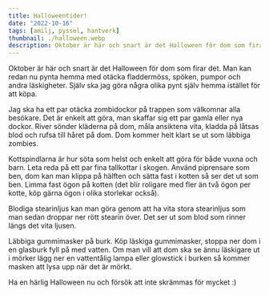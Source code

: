 ```yaml
---
title: Halloweentider!
date: "2022-10-16"
tags: [amilj, pyssel, hantverk]
thumbnail: ./halloween.webp
description: Oktober är här och snart är det Halloween för dom som firar det. Man kan redan nu pynta hemma med otäcka fladdermöss, spöken, pumpor och andra läskigheter.
---
```


Oktober är här och snart är det Halloween för dom som firar det. Man kan redan nu pynta hemma med otäcka fladdermöss, spöken, pumpor och andra läskigheter. Själv ska jag göra några olika pynt själv hemma istället för att köpa.

Jag ska ha ett par otäcka zombidockor på trappen som välkomnar alla besökare. Det är enkelt att göra, man skaffar sig ett par gamla eller nya dockor. River sönder kläderna på dom, måla ansiktena vita, kladda på låtsas blod och rufsa till håret på dom. Dom kommer helt klart se ut som läbbiga zombies.

Kottspindlarna är hur söta som helst och enkelt att göra för både vuxna och barn. Leta reda på ett par fina tallkottar i skogen. Använd piprensare som ben, dom kan man klippa på hälften och sätta fast i kotten så ser det ut som ben. Limma fast ögon på kotten (det blir roligare med fler än två ögon per kotte, köp gärna ögon i olika storlekar också).

Blodiga stearinljus kan man göra genom att ha vita stora stearinljus som man sedan droppar ner rött stearin över. Det ser ut som blod som rinner längs det vita ljusen.

Läbbiga gummimasker på burk. Köp läskiga gummimasker, stoppa ner dom i en glasburk fyll på med vatten. Om man vill att dom ska se ännu läskigare ut i mörker lägg ner en vattentålig lampa eller glowstick i burken så kommer masken att lysa upp när det är mörkt.

Ha en härlig Halloween nu och försök att inte skrämmas för mycket :)
